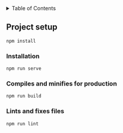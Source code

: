 <details>
<summary>Table of Contents</summary>
    + Getting Started
        + [Project Setup](#project-setup)
        + [Installation](#installation)
  + [About The Project](#about-the-project)
        + [Built With](#build-with)
        + Features(#features)
</details>

## Project setup
```
npm install
```

### Installation
```
npm run serve
```

### Compiles and minifies for production
```
npm run build
```

### Lints and fixes files
```
npm run lint
```
